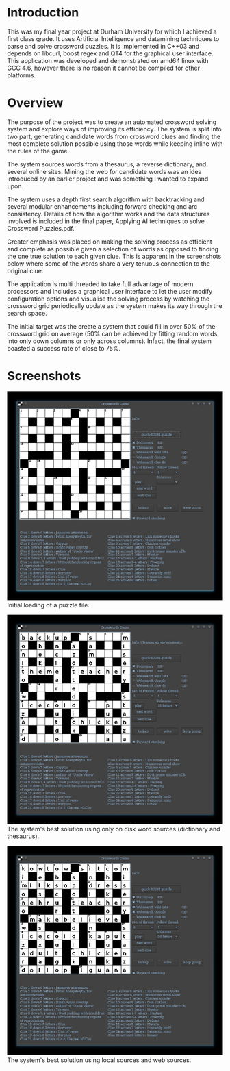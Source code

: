 Introduction
========

This was my final year project at Durham University for which I achieved a first class grade. It uses Artificial Intelligence and datamining techniques to parse and solve crossword puzzles. It is implemented in C++03 and depends on libcurl, boost regex and QT4 for the graphical user interface. This application was developed and demonstrated on amd64 linux with GCC 4.6, however there is no reason it cannot be compiled for other platforms.

Overview
=======

The purpose of the project was to create an automated crossword solving system and explore ways of improving its efficiency. The system is split into two part, generating candidate words from crossword clues and finding the most complete solution possible using those words while keeping inline with the rules of the game.

The system sources words from a thesaurus, a reverse dictionary, and several online sites. Mining the web for candidate words was an idea introduced by an earlier project and was something I wanted to expand upon.

The system uses a depth first search algorithm with backtracking and several modular enhancements including forward checking and arc consistency. Details of how the algorithm works and the data structures involved is included in the final paper, Applying AI techniques to solve Crossword Puzzles.pdf.

Greater emphasis was placed on making the solving process as efficient and complete as possible given a selection of words as opposed to finding the one true solution to each given clue. This is apparent in the screenshots below where some of the words share a very tenuous connection to the original clue.

The application is multi threaded to take full advantage of modern processors and includes a graphical user interface to let the user modify configuration options and visualise the solving process by watching the crossword grid periodically update as the system makes its way through the search space.

The initial target was the create a system that could fill in over 50% of the crossword grid on average (50% can be achieved by fitting random words into only down columns or only across columns). Infact, the final system boasted a success rate of close to 75%.

Screenshots
==========

![Alt Initial load](puzzle_loaded.jpg)
Initial loading of a puzzle file.

![Alt Solved using local sources](puzzle_solved_15.jpg)
The system's best solution using only on disk word sources (dictionary and thesaurus).

![Alt Solved using web sources](puzzle_solved_26_websearch.jpg)
The system's best solution using local sources and web sources.
